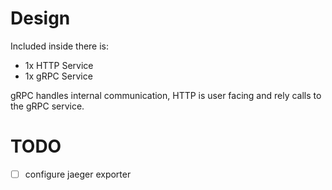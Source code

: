 # Design

Included inside there is:

- 1x HTTP Service
- 1x gRPC Service

gRPC handles internal communication, HTTP is user facing and rely calls to the gRPC service.

# TODO

- [ ] configure jaeger exporter